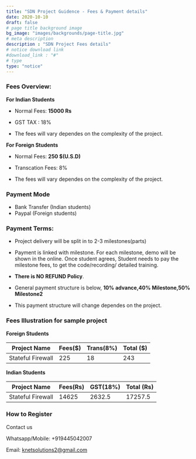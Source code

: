 ```yaml
---
title: "SDN Project Guidence - Fees & Payment details"
date: 2020-10-10
draft: false
# page title background image
bg_image: "images/backgrounds/page-title.jpg"
# meta description
description : "SDN Project Fees details"
# notice download link
#download_link : "#"
# type
type: "notice"
---
```



### Fees Overview:


**For Indian Students**

- Normal Fees:  **15000 Rs** 

- GST TAX : 18%

- The fees will vary dependes on the complexity of the project.


**For Foreign Students**

- Normal Fees:  **250 $(U.S.D)** 

- Transcation Fees:  8%

- The fees will vary dependes on the complexity of the project.

### Payment Mode

* Bank Transfer  (Indian students)
* Paypal (Foreign students)


### Payment Terms:

- Project delivery will be split in to 2-3 milestones(parts)

- Payment is linked with milestone. For each milestone, demo will be shown in the online. Once student agrees, Student needs to pay the milestone fees, to get the code/recording/ detailed training.

- **There is NO REFUND Policy**.

- General payment structure is below,
  **10% advance,40% Milestone,50% Milestone2**

- This payment structure will change dependes on the project.



### Fees Illustration for sample project

**Foreign Students**

| Project Name         | Fees($) | Trans(8%) | Total ($)|
|----------------------|---------|-----------|-----------|
|Stateful Firewall     | 225     |   18      | 243       |


**Indian Students**

| Project Name         | Fees(Rs) | GST(18%) | Total (Rs)|
|----------------------|---------|-----------|-----------|
|Stateful Firewall     | 14625     |   2632.5 |  17257.5 |



### How to Register

Contact us

Whatsapp/Mobile: +919445042007

Email:  knetsolutions2@gmail.com